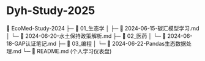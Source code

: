 # Dyh-Study-2025
📂 EcoMed-Study-2024
├─ 📁 01_生态学
│  ├─ 📄 2024-06-15-碳汇模型学习.md
│  └─ 📄 2024-06-20-水土保持政策解析.md
├─ 📁 02_医药
│  └─ 📄 2024-06-18-GAP认证笔记.md
├─ 📁 03_编程
│  └─ 📄 2024-06-22-Pandas生态数据处理.md
└─ 📄 README.md (个人学习仪表盘) 
